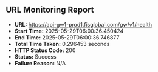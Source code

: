 ## URL Monitoring Report

- **URL:** https://api-gw1-prod1.fisglobal.com/gw/v1/health
- **Start Time:** 2025-05-29T06:00:36.450424
- **End Time:** 2025-05-29T06:00:36.746877
- **Total Time Taken:** 0.296453 seconds
- **HTTP Status Code:** 200
- **Status:** Success
- **Failure Reason:** N/A
